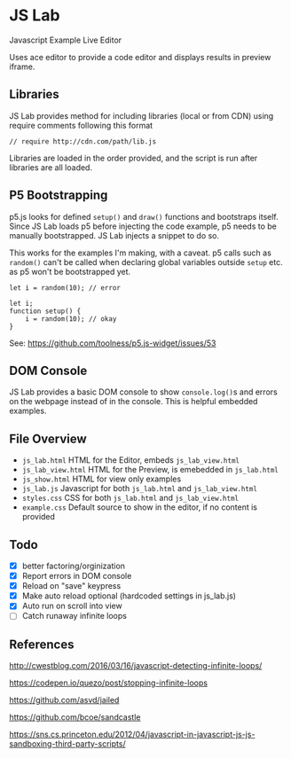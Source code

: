 # JS Lab

Javascript Example Live Editor

Uses ace editor to provide a code editor and displays results in preview iframe.

## Libraries

JS Lab provides method for including libraries (local or from CDN) using require comments following this format

```
// require http://cdn.com/path/lib.js
```

Libraries are loaded in the order provided, and the script is run after libraries are all loaded.

## P5 Bootstrapping

p5.js looks for defined `setup()` and `draw()` functions and bootstraps itself. Since JS Lab loads p5 before injecting the code example, p5 needs to be manually bootstrapped. JS Lab injects a snippet to do so.

This works for the examples I'm making, with a caveat. p5 calls such as `random()` can't be called when declaring global variables outside `setup` etc. as p5 won't be bootstrapped yet.

```
let i = random(10); // error
```

```
let i;
function setup() {
    i = random(10); // okay
}
```

See: https://github.com/toolness/p5.js-widget/issues/53

## DOM Console

JS Lab provides a basic DOM console to show `console.log()`s and errors on the webpage instead of in the console. This is helpful embedded examples.

## File Overview

- `js_lab.html` HTML for the Editor, embeds `js_lab_view.html`
- `js_lab_view.html` HTML for the Preview, is emebedded in `js_lab.html`
- `js_show.html` HTML for view only examples
- `js_lab.js` Javascript for both `js_lab.html` and `js_lab_view.html`
- `styles.css` CSS for both `js_lab.html` and `js_lab_view.html`
- `example.css` Default source to show in the editor, if no content is provided

## Todo

- [x] better factoring/orginization
- [x] Report errors in DOM console
- [x] Reload on "save" keypress
- [x] Make auto reload optional (hardcoded settings in js_lab.js)
- [x] Auto run on scroll into view
- [ ] Catch runaway infinite loops

## References

http://cwestblog.com/2016/03/16/javascript-detecting-infinite-loops/

https://codepen.io/quezo/post/stopping-infinite-loops

https://github.com/asvd/jailed

https://github.com/bcoe/sandcastle

https://sns.cs.princeton.edu/2012/04/javascript-in-javascript-js-js-sandboxing-third-party-scripts/
